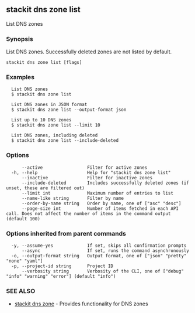 ## stackit dns zone list

List DNS zones

### Synopsis

List DNS zones. Successfully deleted zones are not listed by default.

```
stackit dns zone list [flags]
```

### Examples

```
  List DNS zones
  $ stackit dns zone list

  List DNS zones in JSON format
  $ stackit dns zone list --output-format json

  List up to 10 DNS zones
  $ stackit dns zone list --limit 10

  List DNS zones, including deleted
  $ stackit dns zone list --include-deleted
```

### Options

```
      --active                 Filter for active zones
  -h, --help                   Help for "stackit dns zone list"
      --inactive               Filter for inactive zones
      --include-deleted        Includes successfully deleted zones (if unset, these are filtered out)
      --limit int              Maximum number of entries to list
      --name-like string       Filter by name
      --order-by-name string   Order by name, one of ["asc" "desc"]
      --page-size int          Number of items fetched in each API call. Does not affect the number of items in the command output (default 100)
```

### Options inherited from parent commands

```
  -y, --assume-yes             If set, skips all confirmation prompts
      --async                  If set, runs the command asynchronously
  -o, --output-format string   Output format, one of ["json" "pretty" "none" "yaml"]
  -p, --project-id string      Project ID
      --verbosity string       Verbosity of the CLI, one of ["debug" "info" "warning" "error"] (default "info")
```

### SEE ALSO

* [stackit dns zone](./stackit_dns_zone.md)	 - Provides functionality for DNS zones

